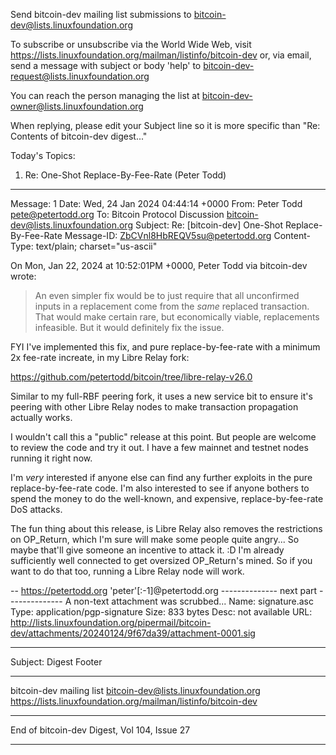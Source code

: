 Send bitcoin-dev mailing list submissions to
	bitcoin-dev@lists.linuxfoundation.org

To subscribe or unsubscribe via the World Wide Web, visit
	https://lists.linuxfoundation.org/mailman/listinfo/bitcoin-dev
or, via email, send a message with subject or body 'help' to
	bitcoin-dev-request@lists.linuxfoundation.org

You can reach the person managing the list at
	bitcoin-dev-owner@lists.linuxfoundation.org

When replying, please edit your Subject line so it is more specific
than "Re: Contents of bitcoin-dev digest..."


Today's Topics:

   1. Re: One-Shot Replace-By-Fee-Rate (Peter Todd)


----------------------------------------------------------------------

Message: 1
Date: Wed, 24 Jan 2024 04:44:14 +0000
From: Peter Todd <pete@petertodd.org>
To: Bitcoin Protocol Discussion
	<bitcoin-dev@lists.linuxfoundation.org>
Subject: Re: [bitcoin-dev] One-Shot Replace-By-Fee-Rate
Message-ID: <ZbCVnl8HbREQV5su@petertodd.org>
Content-Type: text/plain; charset="us-ascii"

On Mon, Jan 22, 2024 at 10:52:01PM +0000, Peter Todd via bitcoin-dev wrote:
> An even simpler fix would be to just require that all unconfirmed inputs in a
> replacement come from the *same* replaced transaction. That would make certain
> rare, but economically viable, replacements infeasible. But it would definitely
> fix the issue.

FYI I've implemented this fix, and pure replace-by-fee-rate with a minimum 2x
fee-rate increate, in my Libre Relay fork:

https://github.com/petertodd/bitcoin/tree/libre-relay-v26.0

Similar to my full-RBF peering fork, it uses a new service bit to ensure it's
peering with other Libre Relay nodes to make transaction propagation actually
works.

I wouldn't call this a "public" release at this point. But people are welcome
to review the code and try it out. I have a few mainnet and testnet nodes
running it right now.

I'm *very* interested if anyone else can find any further exploits in the pure
replace-by-fee-rate code. I'm also interested to see if anyone bothers to spend
the money to do the well-known, and expensive, replace-by-fee-rate DoS attacks.

The fun thing about this release, is Libre Relay also removes the restrictions
on OP_Return, which I'm sure will make some people quite angry... So maybe
that'll give someone an incentive to attack it. :D I'm already sufficiently
well connected to get oversized OP_Return's mined. So if you want to do that
too, running a Libre Relay node will work.

-- 
https://petertodd.org 'peter'[:-1]@petertodd.org
-------------- next part --------------
A non-text attachment was scrubbed...
Name: signature.asc
Type: application/pgp-signature
Size: 833 bytes
Desc: not available
URL: <http://lists.linuxfoundation.org/pipermail/bitcoin-dev/attachments/20240124/9f67da39/attachment-0001.sig>

------------------------------

Subject: Digest Footer

_______________________________________________
bitcoin-dev mailing list
bitcoin-dev@lists.linuxfoundation.org
https://lists.linuxfoundation.org/mailman/listinfo/bitcoin-dev


------------------------------

End of bitcoin-dev Digest, Vol 104, Issue 27
********************************************
